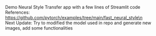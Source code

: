 Demo Neural Style Transfer app with a few lines of Streamlit code<br/>
References: https://github.com/pytorch/examples/tree/main/fast_neural_style\n<br/>
Next Update: Try to modified the model used in repo and generate new images, add some functionalities
